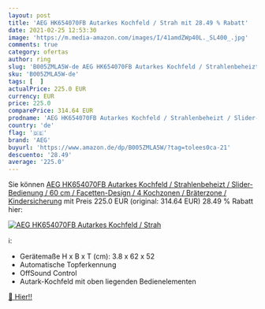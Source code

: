 ```yaml
---
layout: post
title: 'AEG HK654070FB Autarkes Kochfeld / Strah mit 28.49 % Rabatt'
date: 2021-02-25 12:53:30
image: 'https://m.media-amazon.com/images/I/41amdZWp40L._SL400_.jpg'
comments: true
category: ofertas
author: ring
slug: 'B005ZMLA5W-de AEG HK654070FB Autarkes Kochfeld / Strahlenbeheizt /...'
sku: 'B005ZMLA5W-de'
tags: [  ]
actualPrice: 225.0 EUR
currency: EUR
price: 225.0
comparePrice: 314.64 EUR
prodname: 'AEG HK654070FB Autarkes Kochfeld / Strahlenbeheizt / Slider-Bedienung / 60 cm / Facetten-Design / 4 Kochzonen / Bräterzone / Kindersicherung'
country: 'de'
flag: '🇩🇪'
brand: 'AEG'
buyurl: 'https://www.amazon.de/dp/B005ZMLA5W/?tag=tolees0ca-21'
descuento: '28.49'
average: '225.0'
---
```


Sie können [AEG HK654070FB Autarkes Kochfeld / Strahlenbeheizt / Slider-Bedienung / 60 cm / Facetten-Design / 4 Kochzonen / Bräterzone / Kindersicherung](https://www.amazon.de/dp/B005ZMLA5W/?tag=tolees0ca-21) mit Preis 225.0 EUR (original: 314.64 EUR) 28.49 % Rabatt hier:

[![AEG HK654070FB Autarkes Kochfeld / Strah](https://m.media-amazon.com/images/I/41amdZWp40L._SL400_.jpg)](https://www.amazon.de/dp/B005ZMLA5W/?tag=tolees0ca-21)

ℹ️:

- Gerätemaße H x B x T (cm): 3.8 x 62 x 52
- Automatische Topferkennung
- OffSound Control
- Autark-Kochfeld mit oben liegenden Bedienelementen

[🛒 Hier!!](https://www.amazon.de/dp/B005ZMLA5W/?tag=tolees0ca-21)
